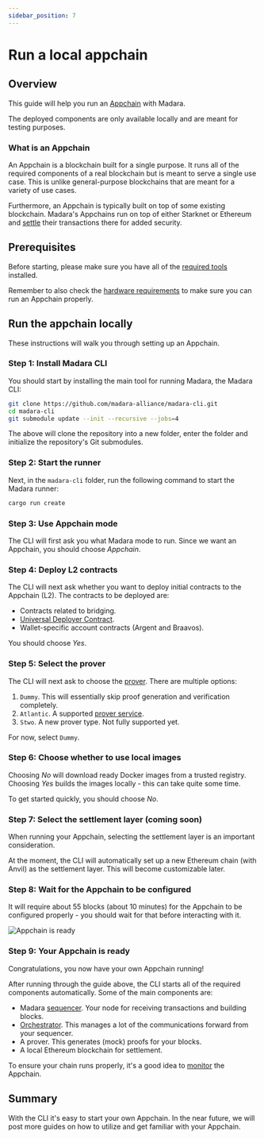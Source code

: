 ```yaml
---
sidebar_position: 7
---
```


# Run a local appchain

## Overview

This guide will help you run an [Appchain](/concepts/appchain) with Madara.

The deployed components are only available locally and are meant for testing purposes.

### What is an Appchain

An Appchain is a blockchain built for a single purpose. It runs all of the required components of a real blockchain but is meant to serve a single use case. This is unlike general-purpose blockchains that are meant for a variety of use cases.

Furthermore, an Appchain is typically built on top of some existing blockchain. Madara's Appchains run on top of either Starknet or Ethereum and [settle](/concepts/settlement) their transactions there for added security.

## Prerequisites

Before starting, please make sure you have all of the [required tools](/tools) installed.

Remember to also check the [hardware requirements](/hardware) to make sure you can run an Appchain properly.

## Run the appchain locally

These instructions will walk you through setting up an Appchain.

### Step 1: Install Madara CLI

You should start by installing the main tool for running Madara, the Madara CLI:
```bash
git clone https://github.com/madara-alliance/madara-cli.git
cd madara-cli
git submodule update --init --recursive --jobs=4
```

The above will clone the repository into a new folder, enter the folder and initialize the repository's Git submodules.

### Step 2: Start the runner

Next, in the `madara-cli` folder, run the following command to start the Madara runner:

```bash
cargo run create
```

### Step 3: Use Appchain mode

The CLI will first ask you what Madara mode to run. Since we want an Appchain, you should choose *Appchain*.

### Step 4: Deploy L2 contracts

The CLI will next ask whether you want to deploy initial contracts to the Appchain (L2). The contracts to be deployed are:
- Contracts related to bridging.
- [Universal Deployer Contract](https://docs.starknet.io/architecture-and-concepts/accounts/universal-deployer/).
- Wallet-specific account contracts (Argent and Braavos).

You should choose *Yes*.

### Step 5: Select the prover

The CLI will next ask to choose the [prover](/components/prover). There are multiple options:

1. `Dummy`. This will essentially skip proof generation and verification completely.
2. `Atlantic`. A supported [prover service](https://atlanticprover.com/).
3. `Stwo`. A new prover type. Not fully supported yet.

For now, select `Dummy`.

### Step 6: Choose whether to use local images

Choosing *No* will download ready Docker images from a trusted registry. Choosing *Yes* builds the images locally - this can take quite some time.

To get started quickly, you should choose *No*.

### Step 7: Select the settlement layer (coming soon)

When running your Appchain, selecting the settlement layer is an important consideration.

At the moment, the CLI will automatically set up a new Ethereum chain (with Anvil) as the settlement layer. This will become customizable later.

### Step 8: Wait for the Appchain to be configured

It will require about 55 blocks (about 10 minutes) for the Appchain to be configured properly - you should wait for that before interacting with it.

![Appchain is ready](/img/pages/quickstart-appchain-ready.png "Appchain is ready")

### Step 9: Your Appchain is ready

Congratulations, you now have your own Appchain running!

After running through the guide above, the CLI starts all of the required components automatically. Some of the main components are:
- Madara [sequencer](/components/nodes). Your node for receiving transactions and building blocks.
- [Orchestrator](/components/orchestrator). This manages a lot of the communications forward from your sequencer.
- A prover. This generates (mock) proofs for your blocks.
- A local Ethereum blockchain for settlement.

To ensure your chain runs properly, it's a good idea to [monitor](/quickstart/monitor_appchain) the Appchain.

## Summary

With the CLI it's easy to start your own Appchain. In the near future, we will post more guides on how to utilize and get familiar with your Appchain.



